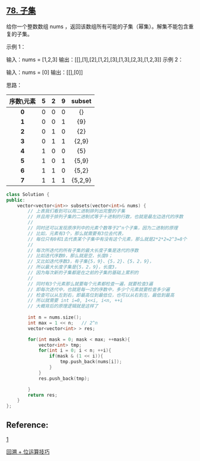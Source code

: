 

## [78. 子集](https://leetcode-cn.com/problems/subsets/)

给你一个整数数组 nums ，返回该数组所有可能的子集（幂集）。解集不能包含重复的子集。


示例 1：

输入：nums = [1,2,3]
输出：[[],[1],[2],[1,2],[3],[1,3],[2,3],[1,2,3]]
示例 2：

输入：nums = [0]
输出：[[],[0]]

思路：

| **序数\元素** | **5** | **2** | **9** | **subset** |
| :-----------: | :---: | :---: | :---: | :--------: |
|     **0**     |   0   |   0   |   0   |     {}     |
|     **1**     |   0   |   0   |   1   |    {9}     |
|     **2**     |   0   |   1   |   0   |    {2}     |
|     **3**     |   0   |   1   |   1   |   {2,9}    |
|     **4**     |   1   |   0   |   0   |    {5}     |
|     **5**     |   1   |   0   |   1   |   {5,9}    |
|     **6**     |   1   |   1   |   0   |   {5,2}    |
|     **7**     |   1   |   1   |   1   |  {5,2,9}   |

~~~C++
class Solution {
public:
    vector<vector<int>> subsets(vector<int>& nums) {
        // 上表我们看到可以用二进制排列出完整的子集
        // 并且用于排列子集的二进制式等于十进制的行数，也就是最左边迭代的序数
        // 
        // 同时还可以发现原序列中的元素个数等于2^n个子集，因为二进制的原理
        // 比如，元素有3个，那么就需要有3位去代表，
        // 每位只有0和1去代表某个子集中有没有这个元素，那么就是2*2*2=2^3=8个
        // 
        // 每次所迭代的所有子集的最大长度子集是迭代的序数
        // 比如迭代序数0，那么就是空，长度0；
        // 又比如迭代序数3，有子集{5，9}、{5，2}、{5，2，9}，
        // 所以最大长度子集是{5，2，9}，长度3，
        // 因为每次新的子集都是在之前的子集的基础上累积的
        // 
        // 同时有3个元素那么就要每个元素都检查一遍，就要检查3遍
        // 即每次迭代中，也就是每一次的序数中，多少个元素就要检查多少遍
        // 检查可以从左到右，即最高位到最低位，也可以从右到左，最低到最高
        // 所以就需要 int i=0, 1<<i, i<n, ++i
        // 大概背后的原理逻辑就是这样了
        
        int n = nums.size();
        int max = 1 << n;   // 2^n
        vector<vector<int> > res;

        for(int mask = 0; mask < max; ++mask){
            vector<int> tmp;
            for(int i = 0; i < n; ++i){
                if(mask & (1 << i)){
                    tmp.push_back(nums[i]);
                }
            }
            res.push_back(tmp);

        } 
        return res;
    }
};
~~~



## Reference:

[1](https://leetcode-cn.com/problems/subsets/solution/zi-ji-by-leetcode-solution/)

[回溯 + 位运算技巧](https://leetcode-cn.com/problems/subsets/solution/hui-su-python-dai-ma-by-liweiwei1419/)

